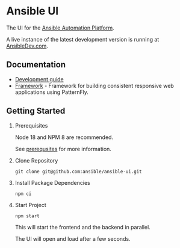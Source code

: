 # Ansible UI

The UI for the [Ansible Automation Platform](https://www.ansible.com).

A live instance of the latest development version is running at [AnsibleDev.com](https://ansibledev.com).

## Documentation

- [Development guide](./docs/DEVELOPMENT.md)
- [Framework](./framework/FRAMEWORK.md) - Framework for building consistent responsive web applications using PatternFly.

## Getting Started

1. Prerequisites

   Node 18 and NPM 8 are recommended.

   See [prerequsites](./docs/PREREQUSITES.md) for more information.

2. Clone Repository
  
    ```
    git clone git@github.com:ansible/ansible-ui.git
    ```

3. Install Package Dependencies

    ```
    npm ci
    ```

4. Start Project

    ```
    npm start
    ```

    This will start the frontend and the backend in parallel.

    The UI will open and load after a few seconds.
